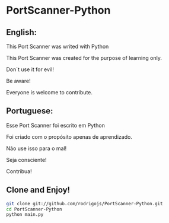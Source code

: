 # PortScanner-Python

## English:

This Port Scanner was writed with Python

This Port Scanner was created for the purpose of learning only.

Don`t use it for evil!

Be aware!

Everyone is welcome to contribute.

## Portuguese:

Esse Port Scanner foi escrito em Python

Foi criado com o propósito apenas de aprendizado.

Não use isso para o mal!

Seja consciente!

Contribua!

## Clone and Enjoy!

```bash
git clone git://github.com/rodrigojs/PortScanner-Python.git
cd PortScanner-Python
python main.py
```
